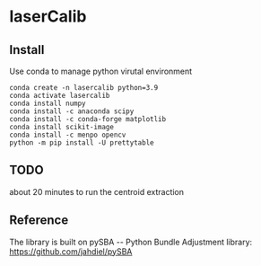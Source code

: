 # laserCalib 

## Install

Use conda to manage python virutal environment 

```
conda create -n lasercalib python=3.9
conda activate lasercalib
conda install numpy
conda install -c anaconda scipy 
conda install -c conda-forge matplotlib 
conda install scikit-image
conda install -c menpo opencv
python -m pip install -U prettytable
```
## TODO 

about 20 minutes to run the centroid extraction

## Reference 
The library is built on pySBA -- Python Bundle Adjustment library: https://github.com/jahdiel/pySBA
